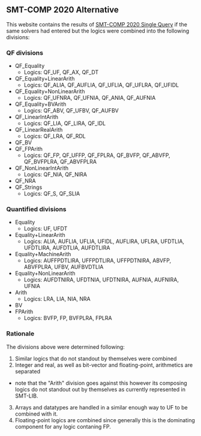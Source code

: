 ## SMT-COMP 2020 Alternative

This website contains the results of [SMT-COMP 2020 Single
Query](https://smt-comp.github.io/2020/results/results-single-query) if the same
solvers had entered but the logics were combined into the following divisions:

### QF divisions

- QF_Equality
  - Logics: QF_UF, QF_AX, QF_DT
- QF_Equality+LinearArith
  - Logics: QF_ALIA, QF_AUFLIA, QF_UFLIA, QF_UFLRA, QF_UFIDL
- QF_Equality+NonLinearArith
  - Logics: QF_UFNRA, QF_UFNIA, QF_ANIA, QF_AUFNIA
- QF_Equality+BVArith
  - Logics: QF_ABV, QF_UFBV, QF_AUFBV
- QF_LinearIntArith
  - Logics: QF_LIA, QF_LIRA, QF_IDL
- QF_LinearRealArith
  - Logics: QF_LRA, QF_RDL
- QF_BV</br>
- QF_FPArith
  - Logics: QF_FP, QF_UFFP, QF_FPLRA, QF_BVFP, QF_ABVFP, QF_BVFPLRA, QF_ABVFPLRA
- QF_NonLinearIntArith
  - Logics: QF_NIA, QF_NIRA
- QF_NRA</br>
- QF_Strings
  - Logics: QF_S, QF_SLIA

### Quantified divisions

- Equality
  - Logics: UF, UFDT
- Equality+LinearArith
  - Logics: ALIA, AUFLIA, UFLIA, UFIDL, AUFLIRA, UFLRA, UFDTLIA, UFDTLIRA, AUFDTLIA, AUFDTLIRA
- Equality+MachineArith
  - Logics: AUFFPDTLIRA, UFFPDTLIRA, UFFPDTNIRA, ABVFP, ABVFPLRA, UFBV, AUFBVDTLIA
- Equality+NonLinearArith
  - Logics: AUFDTNIRA, UFDTNIA, UFDTNIRA, AUFNIA, AUFNIRA, UFNIA
- Arith
  - Logics: LRA, LIA, NIA, NRA
- BV</br>
- FPArith
  - Logics: BVFP, FP, BVFPLRA, FPLRA

### Rationale

The divisions above were determined following:
1. Similar logics that do not standout by themselves were combined
2. Integer and real, as well as bit-vector and floating-point, arithmetics are separated
  - note that the "Arith" division goes against this however its composing
    logics do not standout out by themselves as currently represented in
    SMT-LIB.
3. Arrays and datatypes are handled in a similar enough way to UF to be combined
   with it.
4. Floating-point logics are combined since generally this is the dominating
   component for any logic contaning FP.
